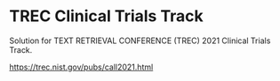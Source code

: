 # TREC Clinical Trials Track

Solution for TEXT RETRIEVAL CONFERENCE (TREC) 2021 Clinical Trials Track.

https://trec.nist.gov/pubs/call2021.html